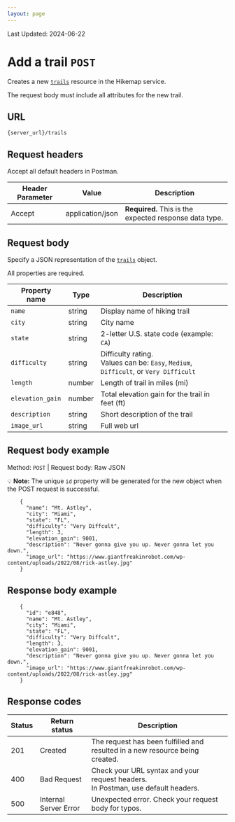 ```yaml
---
layout: page
---
```

Last Updated: 2024-06-22

# Add a trail `POST` 

Creates a new [`trails`](trails.html) resource in the Hikemap service.

The request body must include all attributes for the new trail.

## URL
`{server_url}/trails`

## Request headers
Accept all default headers in Postman.

| Header Parameter |  Value | Description |
| -------------- | ------ | ------------ |
| Accept | application/json | **Required.** This is the expected response data type.|

## Request body

Specify a JSON representation of the [`trails`](trails.html) object.

All properties are required.

| Property name | Type | Description |
| ------------- | ----------- | ----------- |
| `name` | string | Display name of hiking trail |
| `city` | string | City name |
| `state` | string | 2-letter U.S. state code (example: `CA`) |
| `difficulty` | string | Difficulty rating. <br>Values can be: `Easy`, `Medium`, `Difficult`, or `Very Difficult` |
| `length` | number | Length of trail in miles (mi) |
| `elevation_gain` | number | Total elevation gain for the trail in feet (ft) |
| `description` | string | Short description of the trail |
| `image_url` | string | Full web url |

## Request body example
Method: `POST` | Request body: Raw JSON

💡 **Note:** The unique `id` property will be generated for the new object when the POST request is successful.

```
    {
      "name": "Mt. Astley",
      "city": "Miami",
      "state": "FL",
      "difficulty": "Very Diffcult",
      "length": 3,
      "elevation_gain": 9001,
      "description": "Never gonna give you up. Never gonna let you down.",
      "image_url": "https://www.giantfreakinrobot.com/wp-content/uploads/2022/08/rick-astley.jpg"
    }  
```

## Response body example
```
    {
      "id": "e848",
      "name": "Mt. Astley",
      "city": "Miami",
      "state": "FL",
      "difficulty": "Very Diffcult",
      "length": 3,
      "elevation_gain": 9001,
      "description": "Never gonna give you up. Never gonna let you down.",
      "image_url": "https://www.giantfreakinrobot.com/wp-content/uploads/2022/08/rick-astley.jpg"
    }
```

## Response codes

| Status | Return status | Description |
| ------------- | ----------- | ----------- |
| 201 | Created | The request has been fulfilled and resulted in a new resource being created. |
| 400 | Bad Request | Check your URL syntax and your request headers. <br>In Postman, use default headers. |
| 500 | Internal Server Error | Unexpected error. Check your request body for typos.  |
